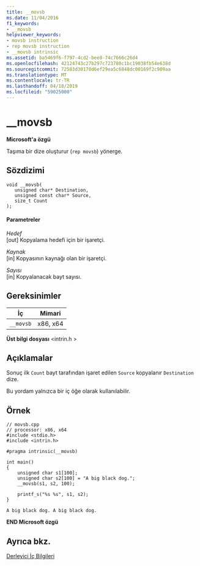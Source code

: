 ```yaml
---
title: __movsb
ms.date: 11/04/2016
f1_keywords:
- __movsb
helpviewer_keywords:
- movsb instruction
- rep movsb instruction
- __movsb intrinsic
ms.assetid: ba5469f6-f797-4cd2-bee8-74c7666c26d4
ms.openlocfilehash: 42124743c27b297c723780c1bc19038fb54e638d
ms.sourcegitcommit: 72583d30170d6ef29ea5c6848dc00169f2c909aa
ms.translationtype: MT
ms.contentlocale: tr-TR
ms.lasthandoff: 04/18/2019
ms.locfileid: "59025000"
---
```

# <a name="movsb"></a>__movsb

**Microsoft'a özgü**

Taşıma bir dize oluşturur (`rep movsb`) yönerge.

## <a name="syntax"></a>Sözdizimi

```
void __movsb(
   unsigned char* Destination,
   unsigned const char* Source,
   size_t Count
);
```

#### <a name="parameters"></a>Parametreler

*Hedef*<br/>
[out] Kopyalama hedefi için bir işaretçi.

*Kaynak*<br/>
[in] Kopyasının kaynağı olan bir işaretçi.

*Sayısı*<br/>
[in] Kopyalanacak bayt sayısı.

## <a name="requirements"></a>Gereksinimler

|İç|Mimari|
|---------------|------------------|
|`__movsb`|x86, x64|

**Üst bilgi dosyası** \<intrin.h >

## <a name="remarks"></a>Açıklamalar

Sonuç ilk `Count` bayt tarafından işaret edilen `Source` kopyalanır `Destination` dize.

Bu yordam yalnızca bir iç öğe olarak kullanılabilir.

## <a name="example"></a>Örnek

```
// movsb.cpp
// processor: x86, x64
#include <stdio.h>
#include <intrin.h>

#pragma intrinsic(__movsb)

int main()
{
    unsigned char s1[100];
    unsigned char s2[100] = "A big black dog.";
    __movsb(s1, s2, 100);

    printf_s("%s %s", s1, s2);
}
```

```Output
A big black dog. A big black dog.
```

**END Microsoft özgü**

## <a name="see-also"></a>Ayrıca bkz.

[Derleyici İç Bilgileri](../intrinsics/compiler-intrinsics.md)